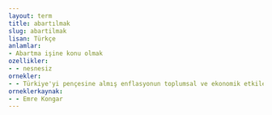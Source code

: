 ```yaml
---
layout: term
title: abartılmak
slug: abartilmak
lisan: Türkçe
anlamlar:
- Abartma işine konu olmak
ozellikler:
- - nesnesiz
ornekler:
- - Türkiye'yi pençesine almış enflasyonun toplumsal ve ekonomik etkileri de abartıldı.
orneklerkaynak:
- - Emre Kongar
---
```

